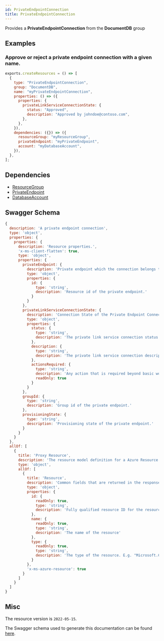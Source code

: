 ```yaml
---
id: PrivateEndpointConnection
title: PrivateEndpointConnection
---
```

Provides a **PrivateEndpointConnection** from the **DocumentDB** group
## Examples
### Approve or reject a private endpoint connection with a given name.
```js
exports.createResources = () => [
  {
    type: "PrivateEndpointConnection",
    group: "DocumentDB",
    name: "myPrivateEndpointConnection",
    properties: () => ({
      properties: {
        privateLinkServiceConnectionState: {
          status: "Approved",
          description: "Approved by johndoe@contoso.com",
        },
      },
    }),
    dependencies: ({}) => ({
      resourceGroup: "myResourceGroup",
      privateEndpoint: "myPrivateEndpoint",
      account: "myDatabaseAccount",
    }),
  },
];

```
## Dependencies
- [ResourceGroup](../Resources/ResourceGroup.md)
- [PrivateEndpoint](../Network/PrivateEndpoint.md)
- [DatabaseAccount](../DocumentDB/DatabaseAccount.md)
## Swagger Schema
```js
{
  description: 'A private endpoint connection',
  type: 'object',
  properties: {
    properties: {
      description: 'Resource properties.',
      'x-ms-client-flatten': true,
      type: 'object',
      properties: {
        privateEndpoint: {
          description: 'Private endpoint which the connection belongs to.',
          type: 'object',
          properties: {
            id: {
              type: 'string',
              description: 'Resource id of the private endpoint.'
            }
          }
        },
        privateLinkServiceConnectionState: {
          description: 'Connection State of the Private Endpoint Connection.',
          type: 'object',
          properties: {
            status: {
              type: 'string',
              description: 'The private link service connection status.'
            },
            description: {
              type: 'string',
              description: 'The private link service connection description.'
            },
            actionsRequired: {
              type: 'string',
              description: 'Any action that is required beyond basic workflow (approve/ reject/ disconnect)',
              readOnly: true
            }
          }
        },
        groupId: {
          type: 'string',
          description: 'Group id of the private endpoint.'
        },
        provisioningState: {
          type: 'string',
          description: 'Provisioning state of the private endpoint.'
        }
      }
    }
  },
  allOf: [
    {
      title: 'Proxy Resource',
      description: 'The resource model definition for a Azure Resource Manager proxy resource. It will not have tags and a location',
      type: 'object',
      allOf: [
        {
          title: 'Resource',
          description: 'Common fields that are returned in the response for all Azure Resource Manager resources',
          type: 'object',
          properties: {
            id: {
              readOnly: true,
              type: 'string',
              description: 'Fully qualified resource ID for the resource. Ex - /subscriptions/{subscriptionId}/resourceGroups/{resourceGroupName}/providers/{resourceProviderNamespace}/{resourceType}/{resourceName}'
            },
            name: {
              readOnly: true,
              type: 'string',
              description: 'The name of the resource'
            },
            type: {
              readOnly: true,
              type: 'string',
              description: 'The type of the resource. E.g. "Microsoft.Compute/virtualMachines" or "Microsoft.Storage/storageAccounts"'
            }
          },
          'x-ms-azure-resource': true
        }
      ]
    }
  ]
}
```
## Misc
The resource version is `2022-05-15`.

The Swagger schema used to generate this documentation can be found [here](https://github.com/Azure/azure-rest-api-specs/tree/main/specification/cosmos-db/resource-manager/Microsoft.DocumentDB/stable/2022-05-15/privateEndpointConnection.json).
